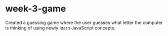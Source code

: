 # week-3-game
Created a guessing game where the user guesses what letter the computer is thinking of using newly learn JavaScript concepts.

